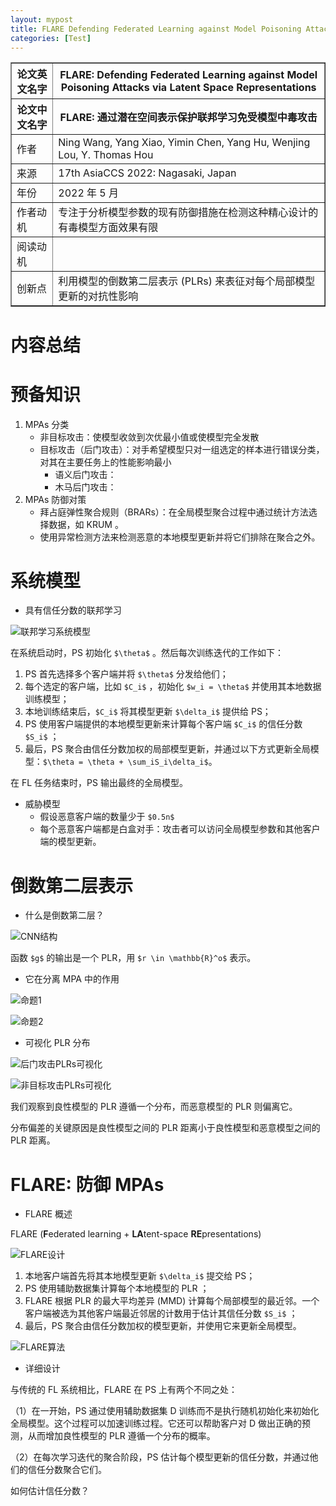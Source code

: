```yaml
---
layout: mypost
title: FLARE Defending Federated Learning against Model Poisoning Attacks via Latent Space Representations
categories: [Test]
---
```


<table border="1">
    <tr>
        <th>论文英文名字</th>
        <th>FLARE: Defending Federated Learning against Model Poisoning Attacks via Latent Space Representations</th>
    </tr>
    <tr>
        <th>论文中文名字</th>
        <th>FLARE: 通过潜在空间表示保护联邦学习免受模型中毒攻击</th>
    </tr>
    <tr>
        <td>作者</td>
        <td>Ning Wang, Yang Xiao, Yimin Chen, Yang Hu, Wenjing Lou, Y. Thomas Hou</td>
    </tr>
    <tr>
        <td>来源</td>
        <td>17th AsiaCCS 2022: Nagasaki, Japan</td>
    </tr>
    <tr>
        <td>年份</td>
        <td>2022 年 5 月</td>
    </tr>
    <tr>
        <td>作者动机</td>
        <td>专注于分析模型参数的现有防御措施在检测这种精心设计的有毒模型方面效果有限</td>
    </tr>
    <tr>
        <td>阅读动机</td>
        <td></td>
    </tr>
    <tr>
        <td>创新点</td>
        <td>利用模型的倒数第二层表示 (PLRs) 来表征对每个局部模型更新的对抗性影响</td>
    </tr>
</table>

# 内容总结  

# 预备知识

1. MPAs 分类
   + 非目标攻击：使模型收敛到次优最小值或使模型完全发散
   + 目标攻击（后门攻击）：对手希望模型只对一组选定的样本进行错误分类，对其在主要任务上的性能影响最小
     + 语义后门攻击：
     + 木马后门攻击：
2. MPAs 防御对策
   + 拜占庭弹性聚合规则（BRARs）：在全局模型聚合过程中通过统计方法选择数据，如 KRUM 。
   + 使用异常检测方法来检测恶意的本地模型更新并将它们排除在聚合之外。

# 系统模型

+ 具有信任分数的联邦学习

![联邦学习系统模型](联邦学习系统模型.png)

在系统启动时，PS 初始化 `$\theta$` 。然后每次训练迭代的工作如下：

1. PS 首先选择多个客户端并将 `$\theta$` 分发给他们；
2. 每个选定的客户端，比如 `$C_i$` ，初始化  `$w_i = \theta$` 并使用其本地数据训练模型；
3. 本地训练结束后，`$C_i$` 将其模型更新 `$\delta_i$` 提供给 PS；  
4. PS 使用客户端提供的本地模型更新来计算每个客户端 `$C_i$` 的信任分数 `$S_i$` ；
5. 最后，PS 聚合由信任分数加权的局部模型更新，并通过以下方式更新全局模型：`$\theta = \theta + \sum_iS_i\delta_i$`。

在 FL 任务结束时，PS 输出最终的全局模型。

+ 威胁模型
  + 假设恶意客户端的数量少于 `$0.5n$`
  + 每个恶意客户端都是白盒对手：攻击者可以访问全局模型参数和其他客户端的模型更新。

# 倒数第二层表示

+ 什么是倒数第二层？

![CNN结构](CNN结构.png)

函数 `$g$` 的输出是一个 PLR，用 `$r \in \mathbb{R}^o$` 表示。

+ 它在分离 MPA 中的作用

![命题1](命题1.png)

![命题2](命题2.png)

+ 可视化 PLR 分布

![后门攻击PLRs可视化](后门攻击PLRs可视化.png)

![非目标攻击PLRs可视化](非目标攻击PLRs可视化.png)

我们观察到良性模型的 PLR 遵循一个分布，而恶意模型的 PLR 则偏离它。

分布偏差的关键原因是良性模型之间的 PLR 距离小于良性模型和恶意模型之间的 PLR 距离。

# FLARE: 防御 MPAs

+ FLARE 概述

FLARE (**F**ederated learning + **LA**tent-space **RE**presentations)

![FLARE设计](FLARE设计.png)

1. 本地客户端首先将其本地模型更新 `$\delta_i$` 提交给 PS；  
2. PS 使用辅助数据集计算每个本地模型的 PLR ；
3. FLARE 根据 PLR 的最大平均差异 (MMD) 计算每个局部模型的最近邻。一个客户端被选为其他客户端最近邻居的计数用于估计其信任分数 `$S_i$` ；
4. 最后，PS 聚合由信任分数加权的模型更新，并使用它来更新全局模型。

![FLARE算法](FLARE算法.png)

+ 详细设计

与传统的 FL 系统相比，FLARE 在 PS 上有两个不同之处：

（1）在一开始，PS 通过使用辅助数据集 D 训练而不是执行随机初始化来初始化全局模型。这个过程可以加速训练过程。它还可以帮助客户对 D 做出正确的预测，从而增加良性模型的 PLR 遵循一个分布的概率。

（2）在每次学习迭代的聚合阶段，PS 估计每个模型更新的信任分数，并通过他们的信任分数聚合它们。

如何估计信任分数？




